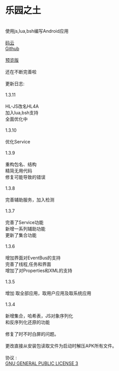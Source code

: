 # 乐园之土

<br />使用js,lua,bsh编写Android应用
<br />
<br />[码云](https://gitee.com/MikaGuraN/HL4A)
<br />[Github](https://github.com/MikaGuraN/HL4A)
<br />
<br />[预览版](./乐园之土.apk)
<br />
<br />还在不断完善啦
<br />
<br />更新日志:
<br />
<br />1.3.11
<br />
<br />HL-JS改名HL4A
<br />加入lua,bsh支持
<br />全面优化中
<br />
<br />1.3.10
<br />
<br />优化Service
<br />
<br />1.3.9
<br />
<br />重构包名、结构
<br />精简无用代码
<br />修复可能导致的错误
<br />
<br />1.3.8
<br />
<br />完善辅助服务，加入检测
<br />
<br />1.3.7
<br />
<br />完善了Service功能
<br />新增一系列辅助功能
<br />更新了集合功能
<br />
<br />1.3.6
<br />
<br />增加界面对EventBus的支持
<br />完善了线程,任务和界面 
<br />增加了对Properties和XML的支持 
<br />
<br />1.3.5 
<br />
<br />增加 取全部应用，取用户应用及取系统应用 
<br />
<br />1.3.4 
<br />
<br />新增集合，哈希表，JS对象序列化 
<br />和反序列化还原的功能 
<br />
<br />修复了时不时白屏的问题。 
<br />
<br />更改直接从安装包读取文件为启动时解压APK所有文件。 
<br />
<br /> 协议 :
<br />[GNU GENERAL PUBLIC LICENSE 3](./LICENSE)
